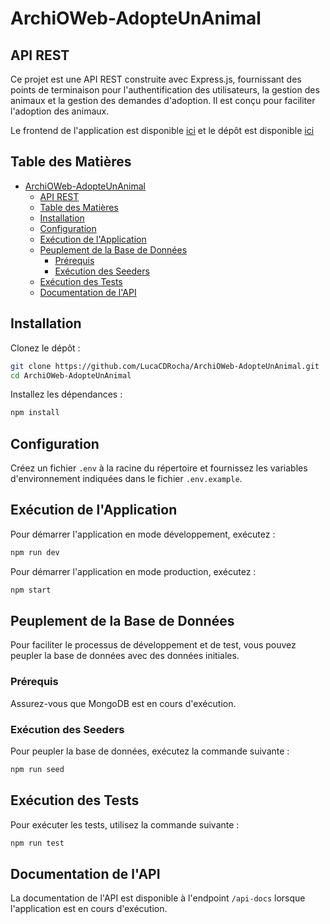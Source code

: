 # ArchiOWeb-AdopteUnAnimal

## API REST

Ce projet est une API REST construite avec Express.js, fournissant des points de terminaison pour l'authentification des utilisateurs, la gestion des animaux et la gestion des demandes d'adoption. Il est conçu pour faciliter l'adoption des animaux.

Le frontend de l'application est disponible [ici](https://devmobil-adopteunanimal.onrender.com/) et le dépôt est disponible [ici](https://github.com/LucaCDRocha/DevMobil-AdopteUnAnimal)

## Table des Matières

- [ArchiOWeb-AdopteUnAnimal](#archioweb-adopteunanimal)
  - [API REST](#api-rest)
  - [Table des Matières](#table-des-matières)
  - [Installation](#installation)
  - [Configuration](#configuration)
  - [Exécution de l'Application](#exécution-de-lapplication)
  - [Peuplement de la Base de Données](#peuplement-de-la-base-de-données)
    - [Prérequis](#prérequis)
    - [Exécution des Seeders](#exécution-des-seeders)
  - [Exécution des Tests](#exécution-des-tests)
  - [Documentation de l'API](#documentation-de-lapi)

## Installation

Clonez le dépôt :

```bash
git clone https://github.com/LucaCDRocha/ArchiOWeb-AdopteUnAnimal.git
cd ArchiOWeb-AdopteUnAnimal
```

Installez les dépendances :

```bash
npm install
```

## Configuration

Créez un fichier `.env` à la racine du répertoire et fournissez les variables d'environnement indiquées dans le fichier `.env.example`.

## Exécution de l'Application

Pour démarrer l'application en mode développement, exécutez :

```bash
npm run dev
```

Pour démarrer l'application en mode production, exécutez :

```bash
npm start
```

## Peuplement de la Base de Données

Pour faciliter le processus de développement et de test, vous pouvez peupler la base de données avec des données initiales.

### Prérequis

Assurez-vous que MongoDB est en cours d'exécution.

### Exécution des Seeders

Pour peupler la base de données, exécutez la commande suivante :

```bash
npm run seed
```

## Exécution des Tests

Pour exécuter les tests, utilisez la commande suivante :

```bash
npm run test
```

## Documentation de l'API

La documentation de l'API est disponible à l'endpoint `/api-docs` lorsque l'application est en cours d'exécution.
